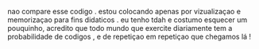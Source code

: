 nao compare esse codigo . estou colocando apenas por vizualizaçao e memorizaçao para fins didaticos . eu tenho tdah e costumo esquecer um pouquinho,
acredito que todo mundo que exercite diariamente tem a probabilidade de codigos , e de repetiçao em repetiçao que chegamos lá !
